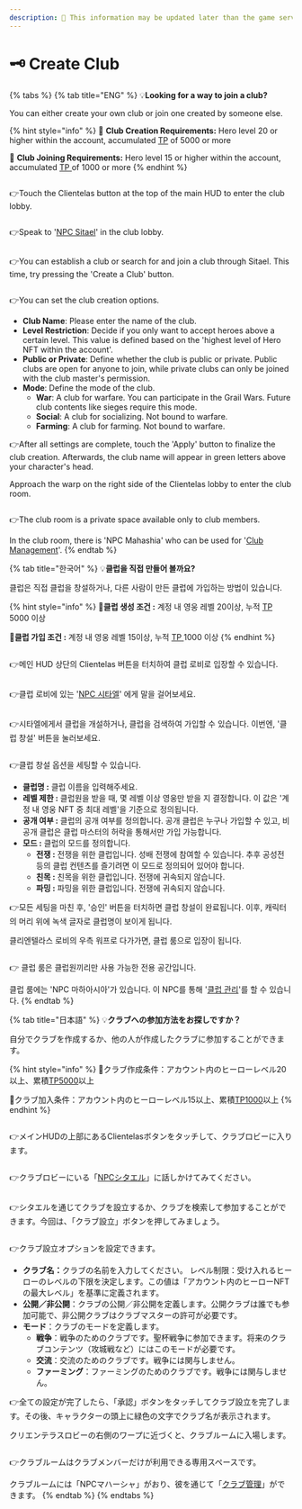```yaml
---
description: 🛑 This information may be updated later than the game server data.
---
```


# 🗝️ Create Club

{% tabs %}
{% tab title="ENG" %}
💡**Looking for a way to join a club?**

You can either create your own club or join one created by someone else.

{% hint style="info" %}
🎯 **Club Creation Requirements:** Hero level 20 or higher within the account, accumulated [TP](../../getting-started-guide/traning.md#id-2-resetting-tp) of 5000 or more&#x20;

🎯 **Club Joining Requirements:** Hero level 15 or higher within the account, accumulated [TP ](../../getting-started-guide/traning.md#id-2-resetting-tp)of 1000 or more
{% endhint %}

<figure><img src="../../.gitbook/assets/image (91).png" alt=""><figcaption></figcaption></figure>

👉Touch the Clientelas button at the top of the main HUD to enter the club lobby.

<figure><img src="../../.gitbook/assets/image (92).png" alt=""><figcaption></figcaption></figure>

👉Speak to '[NPC Sitael](../../field-info/rotten-hill/clientelas-club-lobby/npc-club.md)' in the club lobby.

<figure><img src="../../.gitbook/assets/image (93).png" alt=""><figcaption></figcaption></figure>

👉You can establish a club or search for and join a club through Sitael. This time, try pressing the 'Create a Club' button.

<figure><img src="../../.gitbook/assets/image (94).png" alt=""><figcaption></figcaption></figure>

👉You can set the club creation options.

* **Club Name**: Please enter the name of the club.&#x20;
* **Level Restriction**: Decide if you only want to accept heroes above a certain level. This value is defined based on the 'highest level of Hero NFT within the account'.&#x20;
* **Public or Private**: Define whether the club is public or private. Public clubs are open for anyone to join, while private clubs can only be joined with the club master's permission.&#x20;
* **Mode**: Define the mode of the club.&#x20;
  * **War**: A club for warfare. You can participate in the Grail Wars. Future club contents like sieges require this mode.&#x20;
  * **Social**: A club for socializing. Not bound to warfare.&#x20;
  * **Farming**: A club for farming. Not bound to warfare.

👉After all settings are complete, touch the 'Apply' button to finalize the club creation. Afterwards, the club name will appear in green letters above your character's head.

Approach the warp on the right side of the Clientelas lobby to enter the club room.

<figure><img src="../../.gitbook/assets/image (95).png" alt=""><figcaption></figcaption></figure>

👉The club room is a private space available only to club members.

In the club room, there is 'NPC Mahashia' who can be used for '[Club Management](club-management.md#eng)'.
{% endtab %}

{% tab title="한국어" %}
💡**클럽을 직접 만들어 볼까요?**

클럽은 직접 클럽을 창설하거나, 다른 사람이 만든 클럽에 가입하는 방법이 있습니다.

{% hint style="info" %}
🎯**클럽 생성 조건 :** 계정 내 영웅 레벨 20이상, 누적 [TP](../../getting-started-guide/traning.md#id-2-tp) 5000 이상

🎯**클럽 가입 조건 :** 계정 내 영웅 레벨 15이상, 누적 [TP ](../../getting-started-guide/traning.md#id-2-tp)1000 이상
{% endhint %}

<figure><img src="../../.gitbook/assets/image (91).png" alt=""><figcaption></figcaption></figure>

👉메인 HUD 상단의 Clientelas 버튼을 터치하여 클럽 로비로 입장할 수 있습니다.&#x20;

<figure><img src="../../.gitbook/assets/image (92).png" alt=""><figcaption></figcaption></figure>

👉클럽 로비에 있는 '[NPC 시타엘](../../field-info/rotten-hill/clientelas-club-lobby/npc-club.md)' 에게 말을 걸어보세요.

<figure><img src="../../.gitbook/assets/image (93).png" alt=""><figcaption></figcaption></figure>

👉시타엘에게서 클럽을 개설하거나, 클럽을 검색하여 가입할 수 있습니다. 이번엔, '클럽 창설' 버튼을 눌러보세요.

<figure><img src="../../.gitbook/assets/image (111).png" alt=""><figcaption></figcaption></figure>

👉클럽 창설 옵션을 세팅할 수 있습니다.

* **클럽명 :** 클럽 이름을 입력해주세요.
* **레벨 제한 :** 클럽원을 받을 때, 몇 레벨 이상 영웅만 받을 지 결정합니다. 이 값은 '계정 내 영웅 NFT 중 최대 레벨'을 기준으로 정의됩니다.
* **공개 여부 :** 클럽의 공개 여부를 정의합니다. 공개 클럽은 누구나 가입할 수 있고, 비공개 클럽은 클럽 마스터의 허락을 통해서만 가입 가능합니다.
* **모드 :** 클럽의 모드를 정의합니다.&#x20;
  * **전쟁 :** 전쟁을 위한 클럽입니다. 성배 전쟁에 참여할 수 있습니다. 추후 공성전 등의 클럽 컨텐츠를 즐기려면 이 모드로 정의되어 있어야 합니다.
  * **친목 :** 친목을 위한 클럽입니다. 전쟁에 귀속되지 않습니다.
  * **파밍 :** 파밍을 위한 클럽입니다. 전쟁에 귀속되지 않습니다.

👉모든 세팅을 마친 후, '승인' 버튼을 터치하면 클럽 창설이 완료됩니다. 이후, 캐릭터의 머리 위에 녹색 글자로 클럽명이 보이게 됩니다.

클리엔텔라스 로비의 우측 워프로 다가가면, 클럽 룸으로 입장이 됩니다.

<figure><img src="../../.gitbook/assets/image (95).png" alt=""><figcaption></figcaption></figure>

👉 클럽 룸은 클럽원끼리만 사용 가능한 전용 공간입니다.

클럽 룸에는 'NPC 마하아시아'가 있습니다. 이 NPC를 통해 '[클럽 관리](club-management.md#undefined-1)'를 할 수 있습니다.
{% endtab %}

{% tab title="日本語" %}
💡**クラブへの参加方法をお探しですか？**

自分でクラブを作成するか、他の人が作成したクラブに参加することができます。

{% hint style="info" %}
🎯クラブ作成条件：アカウント内のヒーローレベル20以上、累積[TP5000](../../getting-started-guide/traning.md#id-2tpnorisetto)以上&#x20;

🎯クラブ加入条件：アカウント内のヒーローレベル15以上、累積[TP1000](../../getting-started-guide/traning.md#id-2tpnorisetto)以上
{% endhint %}

<figure><img src="../../.gitbook/assets/image (91).png" alt=""><figcaption></figcaption></figure>

👉メインHUDの上部にあるClientelasボタンをタッチして、クラブロビーに入ります。

<figure><img src="../../.gitbook/assets/image (92).png" alt=""><figcaption></figcaption></figure>

👉クラブロビーにいる「[NPCシタエル](../../field-info/rotten-hill/clientelas-club-lobby/npc-club.md)」に話しかけてみてください。

<figure><img src="../../.gitbook/assets/image (93).png" alt=""><figcaption></figcaption></figure>

👉シタエルを通じてクラブを設立するか、クラブを検索して参加することができます。今回は、「クラブ設立」ボタンを押してみましょう。

<figure><img src="../../.gitbook/assets/image (111).png" alt=""><figcaption></figcaption></figure>

👉クラブ設立オプションを設定できます。

* **クラブ名：**&#x30AF;ラブの名前を入力してください。 レベル制限：受け入れるヒーローのレベルの下限を決定します。この値は「アカウント内のヒーローNFTの最大レベル」を基準に定義されます。&#x20;
* **公開／非公開**：クラブの公開／非公開を定義します。公開クラブは誰でも参加可能で、非公開クラブはクラブマスターの許可が必要です。&#x20;
* **モード**：クラブのモードを定義します。&#x20;
  * **戦争**：戦争のためのクラブです。聖杯戦争に参加できます。将来のクラブコンテンツ（攻城戦など）にはこのモードが必要です。&#x20;
  * **交流**：交流のためのクラブです。戦争には関与しません。&#x20;
  * **ファーミング**：ファーミングのためのクラブです。戦争には関与しません。

👉全ての設定が完了したら、「承認」ボタンをタッチしてクラブ設立を完了します。その後、キャラクターの頭上に緑色の文字でクラブ名が表示されます。

クリエンテラスロビーの右側のワープに近づくと、クラブルームに入場します。

<figure><img src="../../.gitbook/assets/image (95).png" alt=""><figcaption></figcaption></figure>

👉クラブルームはクラブメンバーだけが利用できる専用スペースです。

クラブルームには「NPCマハーシャ」がおり、彼を通じて「[クラブ管理](club-management.md#ri-ben-yu)」ができます。
{% endtab %}
{% endtabs %}

